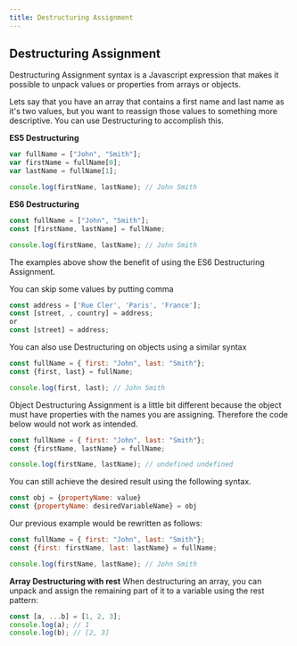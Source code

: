 ```yaml
---
title: Destructuring Assignment
---
```


## Destructuring Assignment

Destructuring Assignment syntax is a Javascript expression that makes it possible to unpack values or properties from arrays or objects.

Lets say that you have an array that contains a first name and last name as it's two values, but you want to reassign those values to something more descriptive. You can use Destructuring to accomplish this.

**ES5 Destructuring**

```js
var fullName = ["John", "Smith"];
var firstName = fullName[0];
var lastName = fullName[1];

console.log(firstName, lastName); // John Smith

```

**ES6 Destructuring**


```js
const fullName = ["John", "Smith"];
const [firstName, lastName] = fullName;

console.log(firstName, lastName); // John Smith

```

The examples above show the benefit of using the ES6 Destructuring Assignment.

You can skip some values by putting comma

```javascript
const address = ['Rue Cler', 'Paris', 'France'];
const [street, , country] = address;
or
const [street] = address;
```

You can also use Destructuring on objects using a similar syntax

```js
const fullName = { first: "John", last: "Smith"};
const {first, last} = fullName;

console.log(first, last); // John Smith
```

Object Destructuring Assignment is a little bit different because the object must have properties with the names you are assigning. Therefore the code below would not work as intended.

```js
const fullName = { first: "John", last: "Smith"};
const {firstName, lastName} = fullName;

console.log(firstName, lastName); // undefined undefined
```

You can still achieve the desired result using the following syntax.
```js
const obj = {propertyName: value}
const {propertyName: desiredVariableName} = obj
```

Our previous example would be rewritten as follows:
```js
const fullName = { first: "John", last: "Smith"};
const {first: firstName, last: lastName} = fullName;

console.log(firstName, lastName); // John Smith
```
**Array Destructuring with rest**
When destructuring an array, you can unpack and assign the remaining part of it to a variable using the rest pattern:
```js
const [a, ...b] = [1, 2, 3];
console.log(a); // 1
console.log(b); // [2, 3]
```
